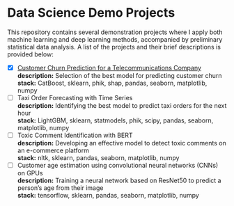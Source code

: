 # Data Science Demo Projects

This repository contains several demonstration projects where I apply both machine learning and deep learning methods, accompanied by preliminary statistical data analysis. A list of the projects and their brief descriptions is provided below:

- [x] [Customer Churn Prediction for a Telecommunications Company](https://github.com/msh-doc/portfolio_ru/blob/master/telecom_client_churn_rate_with_catboost.ipynb) 
<br>**description:** Selection of the best model for predicting customer churn 
<br>**stack:** CatBoost, sklearn, phik, shap, pandas, seaborn, matplotlib, numpy 
- [ ] Taxi Order Forecasting with Time Series
<br>**description:** Identifying the best model to predict taxi orders for the next hour 
<br>**stack:** LightGBM, sklearn, statmodels, phik, scipy, pandas, seaborn, matplotlib, numpy 
- [ ] Toxic Comment Identification with BERT
<br>**description:** Developing an effective model to detect toxic comments on an e-commerce platform 
<br>**stack:** nltk, sklearn, pandas, seaborn, matplotlib, numpy 
- [ ] Customer age estimation  using convolutional neural networks (CNNs) on GPUs 
<br>**description:** Training a neural network based on ResNet50 to predict a person’s age from their image
<br>**stack:** tensorflow, sklearn, pandas, seaborn, matplotlib, numpy